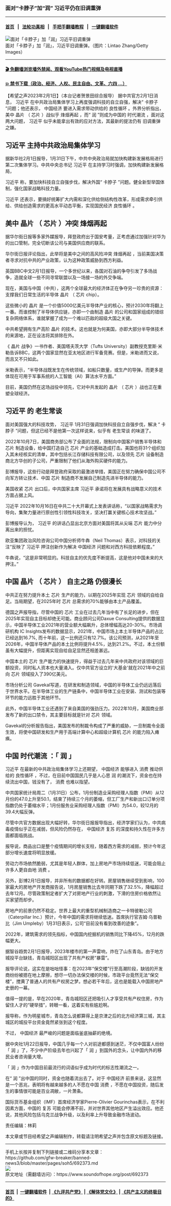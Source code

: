 ### 面对“卡脖子”加“润” 习近平仍在旧调重弹
------------------------

#### [首页](https://github.com/gfw-breaker/banned-news3/blob/master/README.md) &nbsp;&nbsp;|&nbsp;&nbsp; [法轮功真相](https://github.com/begood0513/basic/blob/master/README.md)  &nbsp;&nbsp;|&nbsp;&nbsp; [手把手翻墙教程](https://github.com/gfw-breaker/guides/wiki)  &nbsp;&nbsp;|&nbsp;&nbsp; [一键翻墙软件](https://github.com/gfw-breaker/nogfw/blob/master/README.md)  



<div><img alt="面对「卡脖子」加「润」习近平旧调重弹" src="https://img.soundofhope.org/2023-02/1675282859695.jpg"/>
<br/><figcaption class="caption">
 面对「卡脖子」加「润」，习近平旧调重弹。（图片：Lintao Zhang/Getty Images）
</figcaption></div><hr/>

#### [ 🎬  免翻墙浏览墙外禁闻、观看YouTube热门视频及电视直播](https://github.com/gfw-breaker/HelloWorld)

#### [ 💥  禁书下载（政治、经济、人权、民主自由、文革、六四 ...）](https://github.com/gfw-breaker/books/blob/master/README.md)

<div><div class="Content__Wrapper sc-1bvya0-0 elmmKw article_body" itemprop="articleBody">
 <div id="post_place_1">
 </div>
 <p class="meta-top">
  <span class="meta">
   【希望之声2023年2月1日】（本台记者贺景田综合报导）
  </span>
  据中共官方2月1日消息，
  <ok href="/term/1063">
   习近平
  </ok>
  在中共政治局集体学习上再度强调科技的自立自强，解决“
  <ok href="/term/384022">
   卡脖子
  </ok>
  ”问题；他还表示，
  <ok href="/term/2423">
   中国经济
  </ok>
  要进入需求带动供给的
  <ok href="/term/834351">
   良性循环
  </ok>
  。外界分析指出，美中
  <ok href="/term/63390">
   晶片
  </ok>
  （
  <ok href="/term/11718">
   芯片
  </ok>
  ）战似乎
  <ok href="/term/834015">
   烽烟再起
  </ok>
  ，而“
  <ok href="/term/105353">
   润
  </ok>
  ”则成为中国的
  <ok href="/term/834354">
   时代潮流
  </ok>
  ，面对这两大问题，
  <ok href="/term/1063">
   习近平
  </ok>
  似乎未能拿出有效的应对方法，其最新的提法仍有
  <ok href="/term/834348">
   旧调重弹
  </ok>
  之嫌。
 </p>
 <h2>
  <strong>
   <ok href="/term/1063">
    习近平
   </ok>
   主持中共政治局集体学习
  </strong>
 </h2>
 <p>
  据新华社2月1日报导，1月31日下午，中共中央政治局就加快构建新发展格局进行第二次集体学习。中共中央总书记
  <ok href="/term/1063">
   习近平
  </ok>
  在主持学习时强调，加快构建新发展格局，
 </p>
 <p>
  <ok href="/term/1063">
   习近平
  </ok>
  称，要加快科技自立自强步伐，解决外国“
  <ok href="/term/384022">
   卡脖子
  </ok>
  ”问题。健全新型举国体制，强化国家战略科技力量。
 </p>
 <p>
  <ok href="/term/1063">
   习近平
  </ok>
  还表示，要搞好统筹扩大内需和深化供给侧结构性改革，形成需求牵引供给、供给创造需求的更高水平动态平衡，实现国民经济
  <ok href="/term/834351">
   良性循环
  </ok>
  。
 </p>
 <h2>
  <strong>
   美中
   <ok href="/term/63390">
    晶片
   </ok>
   （
   <ok href="/term/11718">
    芯片
   </ok>
   ）冲突
   <ok href="/term/834015">
    烽烟再起
   </ok>
  </strong>
 </h2>
 <p>
  据华尔街日报等多家外媒报导，拜登政府出于国安考量，正考虑通过加强针对华为的出口管制，完全切断该公司与美国供应商的联系。
 </p>
 <p>
  华尔街日报评论指出，此举将是美中之间的高风险冲突
  <ok href="/term/834015">
   烽烟再起
  </ok>
  ，当前美国决策者寻求对抗中共的产业政策，认为这种政策威胁到西方利益。
 </p>
 <p>
  英国BBC中文2月1日报导，一个多世纪以来，各国对石油的争夺引发了多场战争，造就全球一些不同寻常联盟以及一场接一场的外交争端。
 </p>
 <p>
  现在，美国与中国（中共），这两个全球最大的经济体正在争夺另一珍贵的资源：支撑我们日常生活的半导体
  <ok href="/term/63390">
   晶片
  </ok>
  （
  <ok href="/term/11718">
   芯片
  </ok>
  chip）。
 </p>
 <p>
  这些微小的
  <ok href="/term/63390">
   晶片
  </ok>
  是一个价值5000亿美元半导体产业的核心，预计2030年将翻上一番。而谁控制了半导体供应链，亦即一个由制造
  <ok href="/term/63390">
   晶片
  </ok>
  的公司和国家组成的错综复杂网络体系，谁就掌握了成为一个难以匹敌的超级大国之关键。
 </p>
 <p>
  中共希望拥有生产高阶
  <ok href="/term/63390">
   晶片
  </ok>
  的技术。这也就是为何美国，亦即大部分半导体技术的来源地，正在设法将其排除在外。
 </p>
 <p>
  《
  <ok href="/term/63390">
   晶片
  </ok>
  战争》一书作者、美国塔夫茨大学（Tufts University）副教授克里斯·米勒告诉BBC，这两个国家显然在亚太地区进行军备竞赛。但是，米勒进而又说，而且又不只如此。
 </p>
 <p>
  米勒表示，“半导体战既发生在传统领域，如船只数量，或生产的导弹。而更多是体现在可用于军事系统的人工智能（AI）算法水平方面。”
 </p>
 <p>
  目前，美国仍然在这场战役中领先，它对中共发起的
  <ok href="/term/63390">
   晶片
  </ok>
  （
  <ok href="/term/11718">
   芯片
  </ok>
  ）战也正在重塑全球经济。
 </p>
 <h2>
  <strong>
   <ok href="/term/1063">
    习近平
   </ok>
   的
   <ok href="/term/834375">
    老生常谈
   </ok>
  </strong>
 </h2>
 <p>
  面对美国强大的科技攻势，
  <ok href="/term/1063">
   习近平
  </ok>
  1月31日强调加快科技自立自强步伐，解决 “
  <ok href="/term/384022">
   卡脖子
  </ok>
  ”问题，但这已经不是他第一次这样说来，似乎有
  <ok href="/term/834375">
   老生常谈
  </ok>
  的味道了。
 </p>
 <p>
  2022年10月7日，美国商务部公布了全面的法规，限制向中国客户销售半导体和
  <ok href="/term/11718">
   芯片
  </ok>
  制造设备，给中国打造自己
  <ok href="/term/11718">
   芯片
  </ok>
  产业的基础造成打击。美国也将31个组织加入其未经核实的清单，其中包括长江存储科技有限公司，以及领先
  <ok href="/term/11718">
   芯片
  </ok>
  设备制造商北方华创的子公司，严重限制了他们从海外购买硬件的能力。
 </p>
 <p>
  彭博报导，这些行动是拜登政府采取的最激进举措，美国正在努力确保中国公司不向军方转让技术、中国
  <ok href="/term/11718">
   芯片
  </ok>
  制造商不发展自己制造先进半导体的能力。
 </p>
 <p>
  美国收紧
  <ok href="/term/11718">
   芯片
  </ok>
  出口后，中共国家主席
  <ok href="/term/1063">
   习近平
  </ok>
  承诺将在发展具有战略意义的技术方面占据上风。
 </p>
 <p>
  <ok href="/term/1063">
   习近平
  </ok>
  2022年10月16日在中共二十大开幕式上发表讲话称，“以国家战略需求为导向，集聚力量进行原创性引领性科技攻关，坚决打赢关键核心技术攻坚战。”
 </p>
 <p>
  彭博报导认为，
  <ok href="/term/1063">
   习近平
  </ok>
  的讲话凸显出北京方面对美国将其从尖端
  <ok href="/term/11718">
   芯片
  </ok>
  能力中分离出来的担忧。
 </p>
 <p>
  欧亚集团政治风险咨询公司中国分析师牛犇（Neil Thomas）表示，对科技的关注“反映了
  <ok href="/term/1063">
   习近平
  </ok>
  押注创新作为解决
  <ok href="/term/2423">
   中国经济
  </ok>
  问题和对西方科技依赖程度。”
 </p>
 <p>
  牛犇说，“这是非常明显的。科技自主的优先度不断提高，这是他对中国未来的大押注。”
 </p>
 <h2>
  <strong>
   中国
   <ok href="/term/63390">
    晶片
   </ok>
   （
   <ok href="/term/11718">
    芯片
   </ok>
   ）
   <ok href="/term/834357">
    自主之路
   </ok>
   仍很漫长
  </strong>
 </h2>
 <p>
  中共正在努力提升本土
  <ok href="/term/11718">
   芯片
  </ok>
  生产的能力，以期在2025年实现
  <ok href="/term/11718">
   芯片
  </ok>
  领域的自给自足。当局期望，在2025年时
  <ok href="/term/11718">
   芯片
  </ok>
  总需求的70%能够由本土产品覆盖。
 </p>
 <p>
  德国之声报导指，尽管中国的
  <ok href="/term/11718">
   芯片
  </ok>
  工业在过去几年当中有了长足的进步，但在2025年实现自主目标却绝无可能。商业顾问公司Daxue Consulting提供的数据显示，中国半导体工业2021年的营业额大幅飙升，总体增幅高达20-30%。市场调研机构 IC Insights发布的数据显示，2021年，中国市场上本土半导体产品的占比已经达到16.7%, 而十年前，这一比例还只有12.7%。该公司预测，从2021年至2026年，中国半导体产品的本土比例将提升4.5%，达到21.2%。不过，本土份额虽有大幅提升，但距离实现自给自足显然还相差甚远。
 </p>
 <p>
  中国本土的
  <ok href="/term/11718">
   芯片
  </ok>
  生产能力的快速提升，得益于过去几年来中共政府对该领域的巨额投资，同时私人资本也大量涌入。仅中共官方设立的'大基金'就在2021年中之前向
  <ok href="/term/11718">
   芯片
  </ok>
  领域投入了390亿美元。
 </p>
 <p>
  市场分析公司 Gavekal写道，在研发和制造领域，中国的半导体工业仍远远落后于世界水平。在半导体工业的生产链条中，中国半导体工业在安装、测试和包装等环节的能力远胜于其他环节。
 </p>
 <p>
  此外，中国半导体工业还遇到了来自美国的强劲压力。2022年10月，美国商业部发布了新的出口禁令，其主要目标就是针对
  <ok href="/term/11718">
   芯片
  </ok>
  领域。
 </p>
 <p>
  Gavekal的分析报告指出，美国发布的制裁令构成了严重的威胁，一旦制裁令全面生效，将使中国研发和生产用于高端计算中心和超级计算机
  <ok href="/term/11718">
   芯片
  </ok>
  的能力陷入瘫痪。
 </p>
 <h2>
  <strong>
   中国
   <ok href="/term/834354">
    时代潮流
   </ok>
   ：「
   <ok href="/term/105353">
    润
   </ok>
   」
  </strong>
 </h2>
 <p>
  <ok href="/term/1063">
   习近平
  </ok>
  在最新的中共政治局集体学习上还期望，
  <ok href="/term/2423">
   中国经济
  </ok>
  能够进入
  <ok href="/term/65835">
   消费
  </ok>
  推动供给的
  <ok href="/term/834351">
   良性循环
  </ok>
  ，不过，在目前中国国民几乎是人心思
  <ok href="/term/105353">
   润
  </ok>
  的潮流下，资金也在持续流出中国，钱没有了，
  <ok href="/term/65835">
   消费
  </ok>
  也难以指望。
 </p>
 <p>
  中共国家统计局周二（1月31日）公布，1月份制造业采购经理人指数（PMI）从12月份的47.0上升至50.1，结束了持续三个月的萎缩，但工厂生产和新出口订单分项指数仍处于萎缩水平；1月份服务业采购经理人指数（PMI）为54.0，较12月的39.4大幅反弹。
 </p>
 <p>
  尽管中共官方数据出现大幅好转，华尔街日报报导指出，经济学家们认为，中共病毒疫情似乎正在减弱，但风险仍然存在，
  <ok href="/term/2423">
   中国经济
  </ok>
  <ok href="/term/64867">
   复苏
  </ok>
  的深度和持久性在许多方面都面临挑战。
 </p>
 <p>
  报导说，商品出口是整个疫情期间的增长支柱，随着西方需求的减弱，预计今年这部分增长速度将明显放缓。
 </p>
 <p>
  劳动力市场依然脆弱，尤其是年轻人群体，加上房地产市场持续低迷，可能会阻止许多人更自由地
  <ok href="/term/65835">
   消费
  </ok>
  。
 </p>
 <p>
  另外，彭博2月1日报导，并非所有的数据都在好转。房屋销售继续受到影响，100家最大的房地产开发商报告说，1月房屋销售比去年同期下跌了32.5%，降幅超过去年12月。尽管政策制定者扩大了对房地产行业的刺激，下滑的住房价格依然让买家望而却步。
 </p>
 <p>
  房地产的前景仍然不稳定。世界上最大的重型机械制造商之一卡特彼勒公司（Caterpillar Inc.）预计，今年中国的需求将继续低迷。首席执行官吉姆·乌普勒比（Jim Umpleby）1月31日表示，公司“目前没有看到改善的迹象”。
 </p>
 <p>
  2022年，建筑需求的领先指标，中国国内挖掘机的销售同比下降45%，12月的跌幅更大。
 </p>
 <p>
  据智谷趋势2月1日报导，2023年楼市的第一声雷响，炸在了山东青岛。由于地方城投平台缺钱，青岛城阳区出现了共有产权房“暴雷”。
 </p>
 <p>
  报导评论说，这实在是咄咄怪事：在2023年“保交楼”行至高潮阶段，缺钱的开发商纷纷被摁在地上摩擦，想尽一切办法保交楼的时候，市政平台竟然无法“保交楼”，搅黄了普通人的共有产权房之梦。想必若干年后，这也是能载入中国房地产史册的一幕。
 </p>
 <p>
  值得一提的是，早在2020年，青岛城阳区还把吸引人才享受共有产权住房，作为留住人才的“硬举措”，转眼一看，这着实有些尴尬啊。
 </p>
 <p>
  报导称，作为明星城市，青岛怎么说都算得上是京津之后的北方经济第三城，其主城区的城投平台资金竟然紧张到这个程度。
 </p>
 <p>
  不过，
  <ok href="/term/2423">
   中国经济
  </ok>
  最严峻的问题是面临釜底抽薪的绝境。
 </p>
 <p>
  据中央社1月22日报导，中国几乎每一个人对前途都感到迷茫，不仅中国富人纷纷「
  <ok href="/term/105353">
   润
  </ok>
  」了，不少中产阶级去年也兴起了「
  <ok href="/term/105353">
   润
  </ok>
  」到国外的念头，让中国内外的移民业者咨询量大增。
 </p>
 <p>
  「
  <ok href="/term/105353">
   润
  </ok>
  」作为中国目前最流行的词语似乎成为时代的标志性潮流之一。
 </p>
 <p>
  在“
  <ok href="/term/105353">
   润
  </ok>
  ”出中国的同时，资金也随着流出去了。对于
  <ok href="/term/2423">
   中国经济
  </ok>
  前景来说，这显然是一个恶兆，表明将有越来越多的人不愿在中国
  <ok href="/term/65835">
   消费
  </ok>
  ，不愿在中国投资，随后发生的事情很可能是百业凋敝，一片萧条。
 </p>
 <p>
  国际货币基金组织（IMF）首席经济学家Pierre-Olivier Gourinchas表示，在不利因素方面，中国的
  <ok href="/term/64867">
   复苏
  </ok>
  可能会停滞不前，并对世界其他地区产生溢出效应。他还说，其他风险包括乌克兰战争升级，以及利率上升导致金融市场波动。
 </p>
 <p class="meta-btm">
  责任编辑：林莉
 </p>
 <p class="meta-btm">
  本文章或节目经希望之声编辑制作，转载请注明希望之声并包含原文标题及链接。
 </p>
</div>
</div>
<hr/>
手机上长按并复制下列链接或二维码分享本文章：<br/>
https://github.com/gfw-breaker/banned-news3/blob/master/pages/soh5/692373.md <br/>
<a href='https://github.com/gfw-breaker/banned-news3/blob/master/pages/soh5/692373.md'><img src='https://github.com/gfw-breaker/banned-news3/blob/master/pages/soh5/692373.md.png'/></a> <br/>
原文地址（需翻墙访问）：https://www.soundofhope.org/post/692373


------------------------
#### [首页](https://github.com/gfw-breaker/banned-news3/blob/master/README.md) &nbsp;|&nbsp; [一键翻墙软件](https://github.com/gfw-breaker/nogfw/blob/master/README.md) &nbsp;| [《九评共产党》](https://github.com/gfw-breaker/9ping.md/blob/master/README.md#九评之一评共产党是什么) | [《解体党文化》](https://github.com/gfw-breaker/jtdwh.md/blob/master/README.md) | [《共产主义的终极目的》](https://github.com/gfw-breaker/gczydzjmd.md/blob/master/README.md)


<img src='http://gfw-breaker.win/banned-news3/pages/soh5/692373.md' width='0px' height='0px'/>